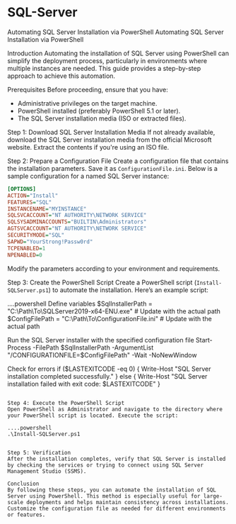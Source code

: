 # SQL-Server
Automating SQL Server Installation via PowerShell
Automating SQL Server Installation via PowerShell

Introduction
Automating the installation of SQL Server using PowerShell can simplify the deployment process, particularly in environments where multiple instances are needed. This guide provides a step-by-step approach to achieve this automation.

Prerequisites
Before proceeding, ensure that you have:
- Administrative privileges on the target machine.
- PowerShell installed (preferably PowerShell 5.1 or later).
- The SQL Server installation media (ISO or extracted files).

Step 1: Download SQL Server Installation Media
If not already available, download the SQL Server installation media from the official Microsoft website. Extract the contents if you're using an ISO file.

Step 2: Prepare a Configuration File
Create a configuration file that contains the installation parameters. Save it as `ConfigurationFile.ini`. Below is a sample configuration for a named SQL Server instance:

```ini
[OPTIONS]
ACTION="Install"
FEATURES="SQL"
INSTANCENAME="MYINSTANCE"
SQLSVCACCOUNT="NT AUTHORITY\NETWORK SERVICE"
SQLSYSADMINACCOUNTS="BUILTIN\Administrators"
AGTSVCACCOUNT="NT AUTHORITY\NETWORK SERVICE"
SECURITYMODE="SQL"
SAPWD="YourStrong!Passw0rd"
TCPENABLED=1
NPENABLED=0
```

Modify the parameters according to your environment and requirements.

Step 3: Create the PowerShell Script
Create a PowerShell script (`Install-SQLServer.ps1`) to automate the installation. Here’s an example script:

....powershell
Define variables
$SqlInstallerPath = "C:\Path\To\SQLServer2019-x64-ENU.exe" # Update with the actual path
$ConfigFilePath = "C:\Path\To\ConfigurationFile.ini" # Update with the actual path

Run the SQL Server installer with the specified configuration file
Start-Process -FilePath $SqlInstallerPath -ArgumentList "/CONFIGURATIONFILE=$ConfigFilePath" -Wait -NoNewWindow

Check for errors
if ($LASTEXITCODE -eq 0) {
Write-Host "SQL Server installation completed successfully."
} else {
Write-Host "SQL Server installation failed with exit code: $LASTEXITCODE"
}
```

Step 4: Execute the PowerShell Script
Open PowerShell as Administrator and navigate to the directory where your PowerShell script is located. Execute the script:

....powershell
.\Install-SQLServer.ps1


Step 5: Verification
After the installation completes, verify that SQL Server is installed by checking the services or trying to connect using SQL Server Management Studio (SSMS).

Conclusion
By following these steps, you can automate the installation of SQL Server using PowerShell. This method is especially useful for large-scale deployments and helps maintain consistency across installations. Customize the configuration file as needed for different environments or features.

